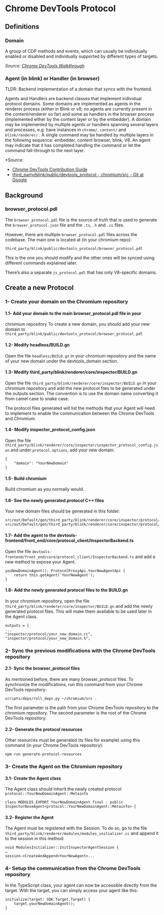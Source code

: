 # Chrome DevTools Protocol

## Definitions
### Domain
A group of CDP methods and events, which can usually be individually enabled or
disabled and individually supported by different types of targets.

*Source: [Chrome DevTools Walkthrough](https://docs.google.com/document/d/1QG7P18wDIhB_twNbkvEAbgJfNoTkyTRXf-6Nk2TTYPI/edit#)*

### Agent (in blink) or Handler (in browser)
TLDR: Backend implementation of a domain that syncs with the frontend.

Agents and Handlers are backend classes that implement individual protocol
domains. Some domains are implemented as agents in the renderer process (either
in Blink or v8; no agents are currently present in the content/renderer so far)
and some as handlers  in the browser process (implemented either by the content
layer or by the embedder). A domain may be implemented by multiple agents or
handlers spanning several layers and processes, e.g. have instances in
`chrome/`, `content/` and `blink/renderer/` . A single command may be handled by
 multiple layers in the following sequence:
 embedder, content browser, blink, V8. An agent may indicate that it has
 completed handling the command or let the command fall-through to the
 next layer.


*Source:
 - [Chrome DevTools Contribution Guide](https://docs.google.com/document/d/1WNF-KqRSzPLUUfZqQG5AFeU_Ll8TfWYcJasa_XGf7ro/edit#)
 - [third_party/blink/public/devtools_protocol - chromium/src - Git at Google](https://chromium.googlesource.com/chromium/src/+/master/third_party/blink/public/devtools_protocol/)


## Background

### browser_protocol.pdl

The `browser_protocol.pdl` file is the source of truth that is used to generate
the `browser_protocol.json` file and the `.ts`, `.h` and `.cc` files.

However, there are multiple `browser_protocol.pdl` files across the codebase.
The main one is located at (in your chromium repo):

`third_party/blink/public/devtools_protocol/browser_protocol.pdl`

This is the one you should modify and the other ones will be synced using
different commands explained later.

There’s also a separate `js_protocol.pdl` that has only V8-specific domains.

## Create a new Protocol

### 1- Create your domain on the Chromium repository

#### 1.1- Add your domain to the main browser_protocol.pdl file in your

chromium repository To create a new domain, you should add your new domain to
`third_party/blink/public/devtools_protocol/browser_protocol.pdl`

#### 1.2- Modify headless/BUILD.gn
Open the file `headless/BUILD.gn` in your chromium repository and the name of
your new domain under the devtools_domain section.

#### 1.3- Modify third_party/blink/renderer/core/inspector/BUILD.gn
Open the file `third_party/blink/renderer/core/inspector/BUILD.gn` in your
chromium repository and add the new protocol files to be generated under the
outputs section. The convention is to use the domain name converting it from
camel case to snake case.

The protocol files generated will list the methods that your Agent will need to
implement to enable the communication between the Chrome DevTools and Chromium.

#### 1.4- Modify inspector_protocol_config.json

Open the file
`third_party/blink/renderer/core/inspector/inspector_protocol_config.json` and
under `protocol.options`, add your new domain:

```
{
    "domain": "YourNewDomain"
}
```

#### 1.5- Build chromium
Build chromium as you normally would.

#### 1.6- See the newly generated protocol C++ files
Your new domain files should be generated in this folder:

```
src/out/Default/gen/third_party/blink/renderer/core/inspector/protocol/your_new_domain.cc
src/out/Default/gen/third_party/blink/renderer/core/inspector/protocol/your_new_domain.h
```

#### 1.7- Add the agent to the devtools-frontend/front_end/core/protocol_client/InspectorBackend.ts

Open the file `devtools-frontend/front_end/core/protocol_client/InspectorBackend.ts` and add a new method to expose your Agent.

```
youNewDomainAgent(): ProtocolProxyApi.YourNewAgentApi {
    return this.getAgent('YourNewAgent');
}
```

#### 1.8- Add the newly generated protocol files to the BUILD.gn

In your chromium repository, open the file
`third_party/blink/renderer/core/inspector/BUILD.gn` and add the newly generated
protocol files. This will make them available to be used later in the Agent
class.

```
outputs = [
...
"inspector/protocol/your_new_domain.cc",
"inspector/protocol/your_new_domain.h",
```

### 2- Sync the previous modifications with the Chrome DevTools repository
#### 2.1- Sync the browser_protocol files
As mentioned before, there are many browser_protocol files. To synchronize the
modifications, run this command from your Chrome DevTools repository:

```
scripts/deps/roll_deps.py ~/chromium/src .
```

The first parameter is the path from your Chrome DevTools repository to the
chromium repository. The second parameter is the root of the
Chrome DevTools repository.

#### 2.2- Generate the protocol resources
Other resources must be generated (ts files for example) using this command
(in your Chrome DevTools repository):

```
npm run generate-protocol-resources
```

### 3- Create the Agent on the Chromium repository

#### 3.1- Create the Agent class
The Agent class should inherit the newly created protocol
`protocol::YourNewDomainAgent::Metainfo`

```
class MODULES_EXPORT YourNewDomainAgent final : public InspectorBaseAgent<protocol::YourNewDomainAgent::Metainfo> {
```

#### 3.2- Register the Agent
The Agent must be registered with the Session. To do so, go to the file
`third_party/blink/renderer/modules/modules_initializer.cc` and append it to the
 session in this method:

```
void ModulesInitializer::InitInspectorAgentSession {
…
session->CreateAndAppend<YourNewAgent>...
```

### 4- Setup the communication from the Chrome DevTools repository
In the TypeScript class, your agent can now be accessible directly from the
target. With the target, you can simply access your agent like this:

```
initialize(target: SDK.Target.Target) {
    target.yourNewDomainAgent();
}
```
